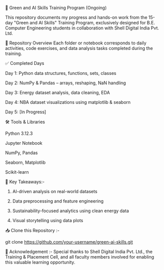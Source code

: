 🌱 Green and AI Skills Training Program (Ongoing)

This repository documents my progress and hands-on work from the 15-day "Green and AI Skills" Training Program, exclusively designed for B.E. Computer Engineering students in collaboration with Shell Digital India Pvt. Ltd.

📘 Repository Overview
Each folder or notebook corresponds to daily activities, code exercises, and data analysis tasks completed during the training.

✅ Completed Days

Day 1: Python data structures, functions, sets, classes

Day 2: NumPy & Pandas – arrays, reshaping, NaN handling

Day 3: Energy dataset analysis, data cleaning, EDA

Day 4: NBA dataset visualizations using matplotlib & seaborn

Day 5: [In Progress]


🛠️ Tools & Libraries

Python 3.12.3

Jupyter Notebook

NumPy, Pandas

Seaborn, Matplotlib

Scikit-learn

🎯 Key Takeaways:-
1) AI-driven analysis on real-world datasets

2) Data preprocessing and feature engineering

3) Sustainability-focused analytics using clean energy data

4) Visual storytelling using data plots

📥 Clone this Repository :-

git clone https://github.com/your-username/green-ai-skills.git


🙏 Acknowledgement :-
Special thanks to Shell Digital India Pvt. Ltd., the Training & Placement Cell, and all faculty members involved for enabling this valuable learning opportunity.
